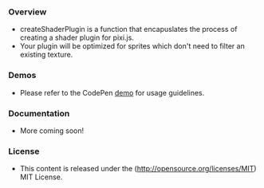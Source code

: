 ### Overview
- createShaderPlugin is a function that encapuslates the process of creating a shader plugin for pixi.js.
- Your plugin will be optimized for sprites which don't need to filter an existing texture.

### Demos ###
- Please refer to the CodePen [demo](https://codepen.io/Tazy/pen/PjvPGQ) for usage guidelines.

### Documentation ###
- More coming soon!

### License ###
- This content is released under the (http://opensource.org/licenses/MIT) MIT License.
